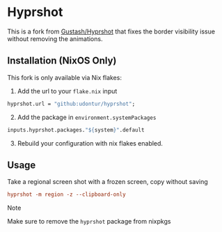 # Hyprshot

This is a fork from [Gustash/Hyprshot](https://github.com/Gustash/Hyprshot) that fixes the border visibility issue without removing the animations. 

## Installation (NixOS Only)
This fork is only available via Nix flakes:
1. Add the url to your `flake.nix` input
```nix
hyprshot.url = "github:udontur/hyprshot";
```
2. Add the package in `environment.systemPackages`
```nix
inputs.hyprshot.packages."${system}".default
```
3. Rebuild your configuration with nix flakes enabled.

## Usage
Take a regional screen shot with a frozen screen, copy without saving
```conf
hyprshot -m region -z --clipboard-only
```

> [!NOTE]
> Make sure to remove the `hyprshot` package from nixpkgs
